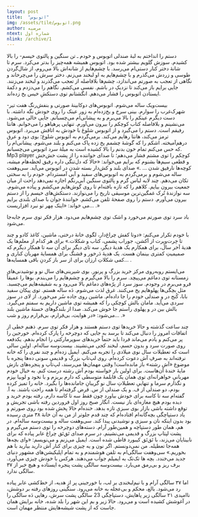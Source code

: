 ```yaml
---
layout: post
title:  "اتوبوس"
img: /assets/tile/اتوبوس.png
author: مرضیه
ntext: شماره اول
nlink: /archive/1
---
```


دستم را انداختم به لبهٔ صندلی اتوبوس و خودم ـ تن سنگین و پالتوی خیسم- را بالا کشیدم. سوزش گلویم بیشتر شده‌ بود. اتوبوس همیشه همه‌چیز را بدتر می‌کرد. سرم تا شانهٔ دختر کنار دستی‌ام می‌رسد. با چشم‌هایم از شانه‌اش بالا می‌روم، از شال‌گردن طوسی و زردش می‌گذرم و با چشم‌هایم به او لبخند می‌زنم. دختر سرش را می‌چرخاند و نگاهی از تعجب به صورتم می‌اندازد، چشم‌ها بلافاصله از تعجب می‌گذرند و لبخند می‌زنند. جایی برایم باز می‌کند تا نزدیکِ در باشم. نفسی می‌کشم. نگاهم را می‌دزدم و دکمهٔ ایستادن اتوبوس را فشار می‌دهم. انگشتانم توی دستکشِ خیس یخ زده‌اند.

بیست‌ویک ساله می‌شوم. اتوبوس‌های دوکابینهٔ صورتی و بنفش‌رنگ هفت تیر- شهرک‌غرب را سوارم. بینی سرخ و یخ‌زده‌ام به زور عینک را روی خودش نگه‌ داشته. با دست دیگرم عینکم را بالا می‌برم و به پیشانی‌ام می‌چسبانم. جایی خالی می‌شود. می‌نشینم و بلافاصله کتاب کوچکم را بیرون می‌آورم. تنهایی پرهیاهو را می‌خوانم. هانتا رفیقم است. دستم را می‌گیرد و از اتوبوس شلوغ با خودش به اتاقش می‌برد. اتوبوس ترمز می‌کند، هانتا رهایم می‌کند. برمی‌گردم به اتوبوس شلوغ؛ بوی دود و عرق درهم‌آمیخته. اشکم را که گوشهٔ چشمم یخ زده پاک می‌کنم و بلند می‌شوم. پیشانی‌ام را که حس می‌کنم تمام خون بدنم را بالا کشیده‌ است به میلهٔ سرد اتوبوس می‌چسبانم. Mp3 player کوچکم را توی مشتم فشار می‌دهم؛ تا صدای خواننده را از پشت خش‌خش و قطعی سیم‌ها بشنوم که برایم می‌خواند: «حالا که دل‌تنگی داره رفیق لحظه‌هام میشه، کوچه‌ها نارفیق شدن ... .»
صدای بلند و کش‌دار بسته شدنِ در اتوبوس می‌آید. سی‌وهفت ساله می‌شوم و برمی‌گردم به اتوبوس‌های سفید و آبی آمستردام. خودم را به سختی تکان می‌دهم. چند لایه لباس گرم و پالتوی سنگین آبی‌رنگم اجازه نمی‌دهد راحت از میان جمعیت بیرون بیایم. کلاهم را که تازه بافته‌ام تا روی گوش‌هایم می‌کشم و پیاده می‌شوم. سه نوازندهٔ تُرک غمگین‌ترین موسیقی تاریخ را می‌نوازند. دستکش‌های خیسم را از دستم بیرون می‌آورم. دستم را روی صفحهٔ تلفن می‌کشم. خوانندهٔ جوان با صدای بلندی برایم می خواند: «اینک مِهر تو نبرد افزاریست... .»

باد سرد توی صورتم می‌خورد و اشک توی چشم‌هایم می‌دود. هزار فکر توی سرم جا‌به‌جا می‌شود.

با خودم تکرار می‌کنم: «دوتا کفش چراغ‌دار،‌ لگوی خانهٔ درختی،‌ ماشین،‌ کاغذ کادو و چند تا خِرت‌وپِرت از اَکشن، جوراب پشمی، کتاب و شکلات.» برای هر کدام از معلم‌ها یک هدیهٔ آخر سال، برای همکارم یک هدیهٔ دیگر، سه ‌تای دیگر برای آن سه ‌تا همکار دیگرم که صمیمیتِ کمتری بینمان هست. یک هدیهٔ دَرخور و قشنگ برای همسایهٔ مهربان کناری و کمی شکلاتِ ارزان برای از سر باز کردنِ باقی همسایه‌ها... .

می‌ایستم رو‌به‌روی مرکز خرید بزرگ و پرنور. بوی شیرینی‌های سال نو و نوشیدنی‌های زمستانه توی دماغم می‌پیچد. سرم را بالا می‌گیرم و چشم‌هایم را می‌بندم. بوها را عمیقاً فرو می‌برم در وجودم. سوز سرد از پرّه‌های دماغم بالا می‌رود و به شقیقه‌هایم می‌چسبد. مثل بچگی‌ها پهلوهایم یخ می‌کنند. غرق لذت می‌شوم.
دَه ساله هستم. توی پیکان سفید بابا، کُنج در و صندلی خودم را جا داده‌ام. ماشین روی جاده سُر می‌خورد. از لای در سوز سردی می‌آید. مامان بالش کوچکی را که همیشه توی ماشین داریم به سمتم می‌گیرد‌. بالش بین در و پهلوی راستم جا خوش می‌کند. صدا از بلندگوهای خستهٔ ماشین بلند می‌شود: «در هوایت، بی‌قرارم، بی‌قرارم روز و شب... .»

چند ساعت گذشته و حالا خریدها توی دستم هستند و هزار فکر توی سرم. ذهنم خطی از اتفاقات امروز را دنبال می‌کند تا برسد به جایی که دوچرخه را پارک کرده‌ام. خورجین را پر می‌کنم و یادم می‌ماند فردا باید حتماً خریدهای سوپرمارکتی را انجام بدهم. یکدفعه روی صورت سرد و بدون حسم، لبخند کجی می‌نشیند. بیست‌وسه ساله‌ام. اولین سالی‌ است که تعطیلات سال نوی میلادی را تجربه می‌کنم. ایمیل زده‌ام و چند نفری را که خانه نرفته‌اند به صرفِ آش دعوت کرده‌ام. روی لپ‌تاپ بزرگ و قدیمیِ سونی ده‌ها پنجره با موضوع «آش رشته» باز مانده‌است! وقتی مهمان‌ها می‌رسند، لپ‌تاپ و پنجره‌های بازش مایهٔ خندهٔ آن‌هاست. برای اولین بار خواسته بودم آش رشته درست کنم. به خیال خودم مهربانیِ خواهرانه‌ای توی همان یک قابلمهٔ متوسطی که دارم بریزم و با نخود و لوبیا بپزم و نگذارم سرما و تنهاییِ تعطیلاتِ سال نو گریبانِ جامانده‌ها را بگیرد. خانه را تمیز کرده بودم، دو صندلی از ف. و یک صندلی از س. قرض گرفته‌ام تا همه راحت باشند. به آ. گفته‌ام سه‌ تا کاسه برای خودش بیاورد چون فقط سه تا کاسه دارم. رفته بودم خرید و دیده بودم هیچ مغازه‌ای باز نیست. انگار صبح روز اول فروردین رفته باشی تجریش و توقع داشته باشی بازار بوی سبزیِ تازه بدهد. خنده‌ام حالا پخش شده بود روی صورتم و یاد دستپاچگی‌ بچه‌گانه‌ام افتاده‌ام که چند قدم جلوتر از من به آن خانهٔ ۳۸ متری رسیده بود بدون اینکه نان و سبزی و نوشیدنی پیدا کند. سی‌وهفت ساله و بیست‌وسه ‌ساله‌ام. در هم، همان طور دستپاچه و همین‌طور آرام. دسته‌های دوچرخه را توی دستم می‌گیرم و پشت لپتاپ‌ بزرگ و قدیمی می‌نشینم. در سرم صدای تَق‌تَق چراغ عابر پیاده که برای نابینایان می‌زند، با تَق‌تَق کیبورد قاطی شده ‌است. ایمیل می‌زنم و می‌نویسم: «وای بچه‌ها همه‌جا تعطیله. من نمی‌دونستم. اگر نون و یه چیزی برای کنار آش دارید بیارید با هم بخوریم.» سی‌وهفت سالگی‌ام به تلفن هوشمندم و به تمام اپلیکیشن‌های مشهور دنیای جدید می‌خندد. بچه ها تک‌تک به ایمیلم جواب می‌دهند. هرکس با خودش چیزی می‌آورد. برف ریز و بی‌رمق می‌بارد. بیست‌وسه سالگی پشت پنجره ایستاده و هیچ خبر از ۳۷ سالگی ندارد.

اما ۳۷ سالگی آرام و با نیم‌لبخندی بر لب، با خورجینی پر از هدیه، از خط‌کشی عابر پیاده رد می‌شود. بالغ، محکم و بی‌عجله به خانه می‌رود. سنگینی روزهای رفته بر دوشش، ناامیدی ۲۱ سالگی زیر پاهایش، دستپاچگی 23 سالگی پشت سرش، رهایی دَه سالگی را در آغوشش کشیده است و می‌رود. حالا زیر و بم این شهر را بلد شده، خانه برایش همان جاست که از پشت شیشه‌هایش منتظر مهمان است.
